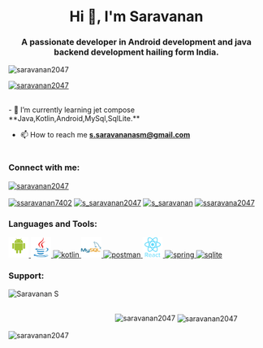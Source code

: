<h1 align="center">Hi 👋, I'm Saravanan</h1>
<h3 align="center">A passionate developer in Android development and java backend development hailing form India.</h3>

<p align="left"> <img src="https://komarev.com/ghpvc/?username=saravanan2047&label=Profile%20views&color=0e75b6&style=flat" alt="saravanan2047" /> </p>

<p align="left"> <a href="https://github.com/ryo-ma/github-profile-trophy"><img src="https://github-profile-trophy.vercel.app/?username=saravanan2047" alt="saravanan2047" /></a> </p>
<br>
- 🌱 I’m currently learning jet compose **Java,Kotlin,Android,MySql,SqlLite.**

- 📫 How to reach me **s.saravananasm@gmail.com**
<br><br>
<h3 align="left">Connect with me:</h3>
<p align="left">
  
<a href="https://linkedin.com/in/saravanan2047" target="blank"><img align="center" src="https://raw.githubusercontent.com/rahuldkjain/github-profile-readme-generator/master/src/images/icons/Social/linked-in-alt.svg" alt="saravanan2047" height="30" width="40" /></a>

<a href="https://www.codechef.com/users/ssaravana7402" target="blank"><img align="center" src="https://cdn.jsdelivr.net/npm/simple-icons@3.1.0/icons/codechef.svg" alt="ssaravanan7402" height="30" width="40" /></a>
<a href="https://www.hackerrank.com/s_saravana2047" target="blank"><img align="center" src="https://raw.githubusercontent.com/rahuldkjain/github-profile-readme-generator/master/src/images/icons/Social/hackerrank.svg" alt="s_saravanan2047" height="30" width="40" /></a>
<a href="https://www.leetcode.com/s_saravanan" target="blank"><img align="center" src="https://raw.githubusercontent.com/rahuldkjain/github-profile-readme-generator/master/src/images/icons/Social/leet-code.svg" alt="s_saravanan" height="30" width="40" /></a>
<a href="https://auth.geeksforgeeks.org/user/ssaravana2047" target="blank"><img align="center" src="https://raw.githubusercontent.com/rahuldkjain/github-profile-readme-generator/master/src/images/icons/Social/geeks-for-geeks.svg" alt="ssaravana2047" height="30" width="40" /></a>
</p>

<h3 align="left">Languages and Tools:</h3>
<p align="left"> <a href="https://developer.android.com" target="_blank" rel="noreferrer"> <img src="https://raw.githubusercontent.com/devicons/devicon/master/icons/android/android-original-wordmark.svg" alt="android" width="40" height="40"/> </a> <a href="https://www.java.com" target="_blank" rel="noreferrer"> <img src="https://raw.githubusercontent.com/devicons/devicon/master/icons/java/java-original.svg" alt="java" width="40" height="40"/> </a> <a href="https://kotlinlang.org" target="_blank" rel="noreferrer"> <img src="https://www.vectorlogo.zone/logos/kotlinlang/kotlinlang-icon.svg" alt="kotlin" width="40" height="40"/> </a> <a href="https://www.mysql.com/" target="_blank" rel="noreferrer"> <img src="https://raw.githubusercontent.com/devicons/devicon/master/icons/mysql/mysql-original-wordmark.svg" alt="mysql" width="40" height="40"/> </a> <a href="https://postman.com" target="_blank" rel="noreferrer"> <img src="https://www.vectorlogo.zone/logos/getpostman/getpostman-icon.svg" alt="postman" width="40" height="40"/> </a> <a href="https://reactjs.org/" target="_blank" rel="noreferrer"> <img src="https://raw.githubusercontent.com/devicons/devicon/master/icons/react/react-original-wordmark.svg" alt="react" width="40" height="40"/> </a> <a href="https://spring.io/" target="_blank" rel="noreferrer"> <img src="https://www.vectorlogo.zone/logos/springio/springio-icon.svg" alt="spring" width="40" height="40"/> </a> <a href="https://www.sqlite.org/" target="_blank" rel="noreferrer"> <img src="https://www.vectorlogo.zone/logos/sqlite/sqlite-icon.svg" alt="sqlite" width="40" height="40"/> </a> </p>

<h3 align="left">Support:</h3>
<p><a href="https://www.buymeacoffee.com/Saravanan S"> <img align="left" src="https://cdn.buymeacoffee.com/buttons/v2/default-yellow.png" height="50" width="210" alt="Saravanan S" /></a></p><br><br>

<p><img align="left" src="https://github-readme-stats.vercel.app/api/top-langs?username=saravanan2047&show_icons=true&locale=en&layout=compact" alt="saravanan2047" /></p>

<p>&nbsp;<img align="center" src="https://github-readme-stats.vercel.app/api?username=saravanan2047&show_icons=true&locale=en" alt="saravanan2047" /></p>

<p><img align="center" src="https://github-readme-streak-stats.herokuapp.com/?user=saravanan2047&" alt="saravanan2047" /></p>
